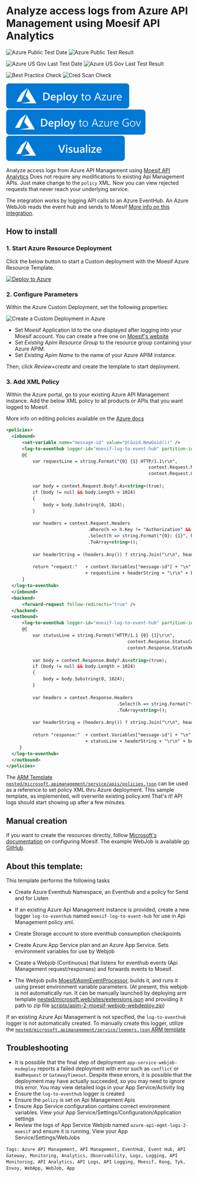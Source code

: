 # Analyze access logs from Azure API Management using Moesif API Analytics
![Azure Public Test Date](https://azurequickstartsservice.blob.core.windows.net/badges/201-api-management-logs-to-moesif-using-eventhub-webapp/PublicLastTestDate.svg)
![Azure Public Test Result](https://azurequickstartsservice.blob.core.windows.net/badges/201-api-management-logs-to-moesif-using-eventhub-webapp/PublicDeployment.svg)

![Azure US Gov Last Test Date](https://azurequickstartsservice.blob.core.windows.net/badges/201-api-management-logs-to-moesif-using-eventhub-webapp/FairfaxLastTestDate.svg)
![Azure US Gov Last Test Result](https://azurequickstartsservice.blob.core.windows.net/badges/201-api-management-logs-to-moesif-using-eventhub-webapp/FairfaxDeployment.svg)

![Best Practice Check](https://azurequickstartsservice.blob.core.windows.net/badges/201-api-management-logs-to-moesif-using-eventhub-webapp/BestPracticeResult.svg)
![Cred Scan Check](https://azurequickstartsservice.blob.core.windows.net/badges/201-api-management-logs-to-moesif-using-eventhub-webapp/CredScanResult.svg)

[![Deploy To Azure](https://raw.githubusercontent.com/Azure/azure-quickstart-templates/master/1-CONTRIBUTION-GUIDE/images/deploytoazure.svg?sanitize=true)](https://portal.azure.com/#create/Microsoft.Template/uri/https%3A%2F%2Fraw.githubusercontent.com%2FAzure%2Fazure-quickstart-templates%2Fmaster%2F201-api-management-logs-to-moesif-using-eventhub-webapp%2Fazuredeploy.json)
[![Deploy To Azure US Gov](https://raw.githubusercontent.com/Azure/azure-quickstart-templates/master/1-CONTRIBUTION-GUIDE/images/deploytoazuregov.svg?sanitize=true)](https://portal.azure.us/#create/Microsoft.Template/uri/https%3A%2F%2Fraw.githubusercontent.com%2FAzure%2Fazure-quickstart-templates%2Fmaster%2F201-api-management-logs-to-moesif-using-eventhub-webapp%2Fazuredeploy.json)
[![Visualize](https://raw.githubusercontent.com/Azure/azure-quickstart-templates/master/1-CONTRIBUTION-GUIDE/images/visualizebutton.svg?sanitize=true)](http://armviz.io/#/?load=https%3A%2F%2Fraw.githubusercontent.com%2FAzure%2Fazure-quickstart-templates%2Fmaster%2F201-api-management-logs-to-moesif-using-eventhub-webapp%2Fazuredeploy.json)  

Analyze access logs from Azure API Management using [Moesif API Analytics](https://www.moesif.com/?language=azure-api-management)
Does not require any modifications to existing Api Management APIs. Just make change to the `policy` XML. Now you can view rejected requests that never reach your underlying service.

The integration works by logging API calls to an Azure EventHub. An Azure WebJob reads the event hub and sends to Moesif
[More info on this integration](https://www.moesif.com/implementation/log-http-calls-from-azure-api-management?platform=azure-management).

## How to install

### 1. Start Azure Resource Deployment

Click the below button to start a Custom deployment with the Moesif Azure Resource Template.

[![Deploy to Azure](https://aka.ms/deploytoazurebutton)](https://portal.azure.com/#create/Microsoft.Template/uri/https%3A%2F%2Fraw.githubusercontent.com%2FMoesif%2Fazure-quickstart-templates%2Fmaster%2F201-api-management-logs-to-moesif-using-eventhub-webapp%2Fazuredeploy.json)

### 2. Configure Parameters

Within the Azure Custom Deployment, set the following properties:

![Create a Custom Deployment in Azure](https://www.moesif.com/docs/images/docs/integration/azure-api-management-create-custom-deployment.png)

* Set Moesif Application Id to the one displayed after logging into your Moesif account. You can create a free one on [Moesif's website](https://www.moesif.com/?language=azure-api-management)
* Set _Existing Apim Resource Group_ to the resource group containing your Azure APIM.
* Set _Existing Apim Name_ to the name of your Azure APIM instance.

Then, click _Review+create_ and create the template to start deployment. 

### 3. Add XML Policy

Within the Azure portal, go to your existing Azure API Management instance.
Add the below XML policy to all products or APIs that you want logged to Moesif. 

More info on editing policies available on the [Azure docs](https://docs.microsoft.com/en-us/azure/api-management/set-edit-policies)

```xml
<policies>
  <inbound>
      <set-variable name="message-id" value="@(Guid.NewGuid())" />
      <log-to-eventhub logger-id="moesif-log-to-event-hub" partition-id="0">
      @{
          var requestLine = string.Format("{0} {1} HTTP/1.1\r\n",
                                                      context.Request.Method,
                                                      context.Request.Url.Path + context.Request.Url.QueryString);

          var body = context.Request.Body?.As<string>(true);
          if (body != null && body.Length > 1024)
          {
              body = body.Substring(0, 1024);
          }

          var headers = context.Request.Headers
                               .Where(h => h.Key != "Authorization" && h.Key != "Ocp-Apim-Subscription-Key")
                               .Select(h => string.Format("{0}: {1}", h.Key, String.Join(", ", h.Value)))
                               .ToArray<string>();

          var headerString = (headers.Any()) ? string.Join("\r\n", headers) + "\r\n" : string.Empty;

          return "request:"   + context.Variables["message-id"] + "\n"
                              + requestLine + headerString + "\r\n" + body;
      }
  </log-to-eventhub>
  </inbound>
  <backend>
      <forward-request follow-redirects="true" />
  </backend>
  <outbound>
      <log-to-eventhub logger-id="moesif-log-to-event-hub" partition-id="1">
      @{
          var statusLine = string.Format("HTTP/1.1 {0} {1}\r\n",
                                              context.Response.StatusCode,
                                              context.Response.StatusReason);

          var body = context.Response.Body?.As<string>(true);
          if (body != null && body.Length > 1024)
          {
              body = body.Substring(0, 1024);
          }

          var headers = context.Response.Headers
                                          .Select(h => string.Format("{0}: {1}", h.Key, String.Join(", ", h.Value)))
                                          .ToArray<string>();

          var headerString = (headers.Any()) ? string.Join("\r\n", headers) + "\r\n" : string.Empty;

          return "response:"  + context.Variables["message-id"] + "\n"
                              + statusLine + headerString + "\r\n" + body;
     }
  </log-to-eventhub>
  </outbound>
</policies>
```
The [ARM Template `nested/microsoft.apimanagement/service/apis/policies.json`](nested/microsoft.apimanagement/service/apis/policies.json) can be used as a reference to set policy XML thru Azure deployment. This sample template, as implemented, will overwrite existing policy.xml
That's it! API logs should start showing up after a few minutes.

## Manual creation

If you want to create the resources directly, follow [Microsoft's documentation](https://docs.microsoft.com/en-us/azure/api-management/api-management-log-to-eventhub-sample) on configuring Moesif. The example WebJob is available [on GitHub](https://github.com/Moesif/ApimEventProcessor).

## About this template:
This template performs the following tasks

- Create Azure Eventhub Namespace, an Eventhub and a policy for Send and for Listen
- If an existing Azure Api Management instance is provided, create a new logger `log-to-eventhub` named `moesif-log-to-event-hub` for use in Api Management policy xml.
- Create Storage account to store eventhub consumption checkpoints
- Create Azure App Service plan and an Azure App Service. Sets environment variables for use by Webjob
- Create a Webjob (Continuous) that listens for eventhub events (Api Management request/responses) and forwards events to Moesif.

- The Webjob pulls [Moesif/ApimEventProcessor](https://github.com/Moesif/ApimEventProcessor), builds it, and runs it using preset environment variable parameters. (At present, this webjob is not automatically run. It can be manually launched by deploying arm template [nested/microsoft.web/sites/extensions.json](nested/microsoft.web/sites/extensions.json) and providing it path to zip file [scripts/apim-2-moesif-webjob-webdeploy.zip](scripts/apim-2-moesif-webjob-webdeploy.zip))

If an existing Azure Api Management is not specified, the `log-to-eventhub` logger is not automatically created. To manually create this logger, utilize the [`nested/microsoft.apimanagement/service/loggers.json` ARM template](nested/microsoft.apimanagement/service/loggers.json)

## Troubleshooting

- It is possible that the final step of deployment `app-service-webjob-msdeploy` reports a failed deployment with error such as `conflict` or `BadRequest` or `GatewayTimeout`. Despite these errors, it is possible that the deployment may have actually succeeded, so you may need to ignore this error. You may view detailed logs in your App Service/Activity log
- Ensure the `log-to-eventhub` logger is created
- Ensure the `policy` is set on Api Management Apis
- Ensure App Service configuration contains correct environment variables. View your App Service/Settings/Configuration/Application settings
- Review the logs of App Service Webjob named `azure-api-mgmt-logs-2-moesif` and ensure it is running. View your App Service/Settings/WebJobs 

`Tags: Azure API Management, API Management, EventHub, Event Hub, API Gateway, Monitoring, Analytics, Observability, Logs, Logging, API Monitoring, API Analytics, API Logs, API Logging, Moesif, Kong, Tyk, Envoy, WebApp, WebJob, App`